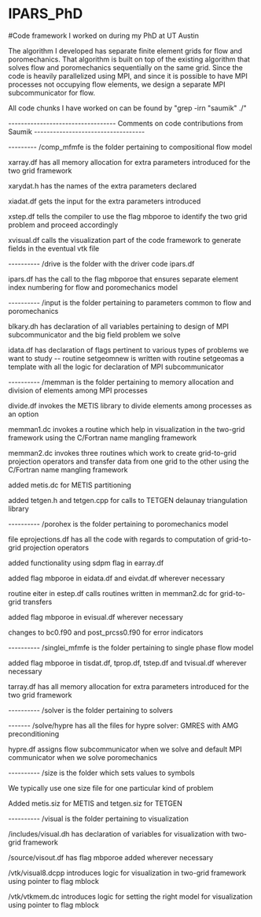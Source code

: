 # IPARS_PhD
#Code framework I worked on during my PhD at UT Austin

The algorithm I developed has separate finite element grids for flow and poromechanics. That algorithm is built on top of the existing algorithm that solves flow and poromechanics sequentially on the same grid. Since the code is heavily parallelized using MPI, and since it is possible to have MPI processes not occupying flow elements, we design a separate MPI subcommunicator for flow.

All code chunks I have worked on can be found by "grep -irn "saumik" ./"

---------------------------------- Comments on code contributions from Saumik -----------------------------------

--------- /comp_mfmfe is the folder pertaining to compositional flow model

xarray.df has all memory allocation for extra parameters introduced for the two grid framework 

xarydat.h has the names of the extra parameters declared

xiadat.df gets the input for the extra parameters introduced

xstep.df tells the compiler to use the flag mbporoe to identify the two grid problem and proceed accordingly

xvisual.df calls the visualization part of the code framework to generate fields in the eventual vtk file

---------- /drive is the folder with the driver code ipars.df

ipars.df has the call to the flag mbporoe that ensures separate element index numbering for flow and poromechanics model

---------- /input is the folder pertaining to parameters common to flow and poromechanics

blkary.dh has declaration of all variables pertaining to design of MPI subcommunicator and the big field problem we solve

idata.df has declaration of flags pertinent to various types of problems we want to study -- routine setgeomnew is written with routine setgeomas a template with all the logic for declaration of MPI subcommunicator

---------- /memman is the folder pertaining to memory allocation and division of elements among MPI processes 

divide.df invokes the METIS library to divide elements among processes as an option

memman1.dc invokes a routine which help in visualization in the two-grid framework using the C/Fortran name mangling framework

memman2.dc invokes three routines which work to create grid-to-grid projection operators and transfer data from one grid to the other using the C/Fortran name mangling framework

added metis.dc for METIS partitioning

added tetgen.h and tetgen.cpp for calls to TETGEN delaunay triangulation library

---------- /porohex is the folder pertaining to poromechanics model

file eprojections.df has all the code with regards to computation of grid-to-grid projection operators

added functionality using sdpm flag in earray.df

added flag mbporoe in eidata.df and eivdat.df wherever necessary

routine eiter in estep.df calls routines written in memman2.dc for grid-to-grid transfers

added flag mbporoe in evisual.df wherever necessary

changes to bc0.f90 and post_prcss0.f90 for error indicators 

---------- /singlei_mfmfe is the folder pertaining to single phase flow model

added flag mbporoe in tisdat.df, tprop.df, tstep.df and tvisual.df wherever necessary

tarray.df has all memory allocation for extra parameters introduced for the two grid framework 

---------- /solver is the folder pertaining to solvers

------- /solve/hypre has all the files for hypre solver: GMRES with AMG preconditioning

hypre.df assigns flow subcommunicator when we solve and default MPI communicator when we solve poromechanics

---------- /size is the folder which sets values to symbols

We typically use one size file for one particular kind of problem

Added metis.siz for METIS and tetgen.siz for TETGEN

---------- /visual is the folder pertaining to visualization

/includes/visual.dh has declaration of variables for visualization with two-grid framework

/source/visout.df has flag mbporoe added wherever necessary

/vtk/visual8.dcpp introduces logic for visualization in two-grid framework using pointer to flag mblock

/vtk/vtkmem.dc introduces logic for setting the right model for visualization using pointer to flag mblock
